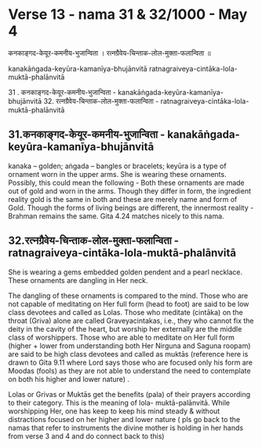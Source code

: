 # Verse 13 - nama 31 & 32/1000 - May 4 

कनकाङ्गद-केयूर-कमनीय-भुजान्विता ।
रत्नग्रैवेय-चिन्ताक-लोल-मुक्ता-फलान्विता ॥

kanakāṅgada-keyūra-kamanīya-bhujānvitā 
ratnagraiveya-cintāka-lola-muktā-phalānvitā

31 . कनकाङ्गद-केयूर-कमनीय-भुजान्विता - kanakāṅgada-keyūra-kamanīya-bhujānvitā 
32. रत्नग्रैवेय-चिन्ताक-लोल-मुक्ता-फलान्विता - ratnagraiveya-cintāka-lola-muktā-phalānvitā

## 31.कनकाङ्गद-केयूर-कमनीय-भुजान्विता - kanakāṅgada-keyūra-kamanīya-bhujānvitā

kanaka – golden; aṅgada – bangles or bracelets; keyūra is a type of ornament worn in the upper arms. She is wearing these ornaments. Possibly, this could mean the following -  Both these ornaments are made out of gold and worn in the arms. Though they differ in form, the ingredient reality gold is the same in both and these are merely name and form of Gold. Though the forms of living beings are different, the innermost reality - Brahman remains the same. Gita 4.24 matches nicely to this nama. 

## 32.रत्नग्रैवेय-चिन्ताक-लोल-मुक्ता-फलान्विता - ratnagraiveya-cintāka-lola-muktā-phalānvitā

She is wearing a gems embedded golden pendent and a pearl necklace. These ornaments are dangling in Her neck. 

The dangling of these ornaments is compared to the mind. Those who are not capable of meditating on Her full form (head to foot) are said to be low class devotees and called as Lolas. Those who meditate (cintāka) on the throat (Griva) alone are called Graveyacintakas, i.e., they who cannot fix the deity in the cavity of the heart, but worship her externally are the middle class of worshippers.  Those who are able to meditate on Her full form (higher + lower from understanding both Her Nirguna and Saguna roopam) are said to be high class devotees and called as muktās (reference here is drawn to Gita 9.11 where Lord says those who are focused only his form are Moodas (fools) as they are not able to understand the need to contemplate on both his higher and lower nature) .

Lolas or Grivas or Muktās get the benefits (pala) of their prayers according to their category. This is the meaning of lola- muktā-palānvitā. While worshipping Her, one has keep to keep his mind steady & without distractions focused on her higher and lower nature ( pls go back to the namas that refer to instruments the divine mother is holding in her hands from verse 3 and 4 and do connect back to this)
